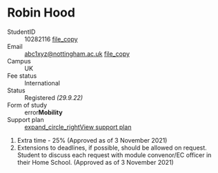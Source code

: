 <h1 class="title">Robin Hood</h1>

<dl class="row">
  <dt class="col-sm-3">StudentID</dt>
  <dd class="col-sm-9">10282116 <a href="" class="secondary"><span class="material-symbols-sharp outline smIcon padLeft">file_copy</span></a></dd>

  <dt class="col-sm-3">Email</dt>
  <dd class="col-sm-9"><a href="mailto:abc1xyz@nottingham.ac.uk">abc1xyz@nottingham.ac.uk</a> <a href="" class="secondary"><span class="material-symbols-sharp outline smIcon padLeft">file_copy</span></a></dd>

  <dt class="col-sm-3">Campus</dt>
  <dd class="col-sm-9">UK </dd>

  <dt class="col-sm-3">Fee status</dt>
  <dd class="col-sm-9">International </dd>

  <dt class="col-sm-3">Status</dt>
  <dd class="col-sm-9">Registered  <i>(29.9.22)</i></dd>

  <dt class="col-sm-3">Form of study</dt>
  <dd class="col-sm-9"><span class="material-symbols-sharp hilight solid mdIcon">error</span><b>Mobility</b></dd>

  <dt class="col-sm-3">Support plan</dt>
  <dd class="col-sm-9"><a class="btn btn-sm btn-outline-primary" href="#SupportPlan" role="button" data-toggle="collapse"><span class="material-symbols-sharp solid smIcon">expand_circle_right</span>View support plan</a></dd>
</dl>

<div id="SupportPlan" class="collapse in padBottom">
  <ol>
    <li>Extra time - 25% (Approved as of 3 November 2021)</li>
    <li>Extensions to deadlines, if possible, should be allowed on request. Student to discuss each request with module convenor/EC officer in their Home School. (Approved as of 3 November 2021)</li>
  </ol>
</div>

